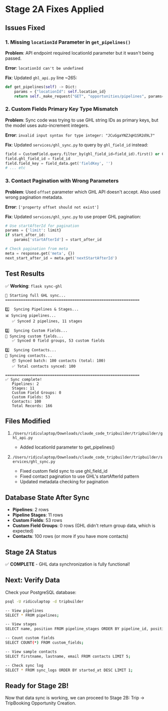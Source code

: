 # Stage 2A Fixes Applied

## Issues Fixed

### 1. Missing `locationId` Parameter in `get_pipelines()`
**Problem**: API endpoint required locationId parameter but it wasn't being passed.

**Error**: `locationId can't be undefined`

**Fix**: Updated `ghl_api.py` line ~265:
```python
def get_pipelines(self) -> Dict:
    params = {"locationId": self.location_id}
    return self._make_request("GET", "opportunities/pipelines", params=params)
```

### 2. Custom Fields Primary Key Type Mismatch
**Problem**: Sync code was trying to use GHL string IDs as primary keys, but the model uses auto-increment integers.

**Error**: `invalid input syntax for type integer: "JCuGgaYNZJqH1SR2d9L7"`

**Fix**: Updated `services/ghl_sync.py` to query by `ghl_field_id` instead:
```python
field = CustomField.query.filter_by(ghl_field_id=field_id).first() or CustomField()
field.ghl_field_id = field_id
field.field_key = field_data.get('fieldKey', '')
# ... etc
```

### 3. Contact Pagination with Wrong Parameters
**Problem**: Used `offset` parameter which GHL API doesn't accept. Also used wrong pagination metadata.

**Error**: `['property offset should not exist']`

**Fix**: Updated `services/ghl_sync.py` to use proper GHL pagination:
```python
# Use startAfterId for pagination
params = {'limit': limit}
if start_after_id:
    params['startAfterId'] = start_after_id

# Check pagination from meta
meta = response.get('meta', {})
next_start_after_id = meta.get('nextStartAfterId')
```

## Test Results

✅ **Working**: `flask sync-ghl`

```
🔄 Starting full GHL sync...
============================================================

1️⃣  Syncing Pipelines & Stages...
📊 Syncing pipelines...
   ✅ Synced 2 pipelines, 11 stages

2️⃣  Syncing Custom Fields...
🔧 Syncing custom fields...
   ✅ Synced 0 field groups, 53 custom fields

3️⃣  Syncing Contacts...
👥 Syncing contacts...
   📦 Synced batch: 100 contacts (total: 100)
   ✅ Total contacts synced: 100

============================================================
✅ Sync complete!
   Pipelines: 2
   Stages: 11
   Custom Field Groups: 0
   Custom Fields: 53
   Contacts: 100
   Total Records: 166
```

## Files Modified

1. `/Users/ridiculaptop/Downloads/claude_code_tripbuilder/tripbuilder/ghl_api.py`
   - Added locationId parameter to get_pipelines()

2. `/Users/ridiculaptop/Downloads/claude_code_tripbuilder/tripbuilder/services/ghl_sync.py`
   - Fixed custom field sync to use ghl_field_id
   - Fixed contact pagination to use GHL's startAfterId pattern
   - Updated metadata checking for pagination

## Database State After Sync

- **Pipelines**: 2 rows
- **Pipeline Stages**: 11 rows  
- **Custom Fields**: 53 rows
- **Custom Field Groups**: 0 rows (GHL didn't return group data, which is expected)
- **Contacts**: 100 rows (or more if you have more contacts)

## Stage 2A Status

✅ **COMPLETE** - GHL data synchronization is fully functional!

## Next: Verify Data

Check your PostgreSQL database:

```bash
psql -U ridiculaptop -d tripbuilder

-- View pipelines
SELECT * FROM pipelines;

-- View stages
SELECT name, position FROM pipeline_stages ORDER BY pipeline_id, position;

-- Count custom fields
SELECT COUNT(*) FROM custom_fields;

-- View sample contacts
SELECT firstname, lastname, email FROM contacts LIMIT 5;

-- Check sync log
SELECT * FROM sync_logs ORDER BY started_at DESC LIMIT 1;
```

## Ready for Stage 2B!

Now that data sync is working, we can proceed to Stage 2B: Trip → TripBooking Opportunity Creation.
